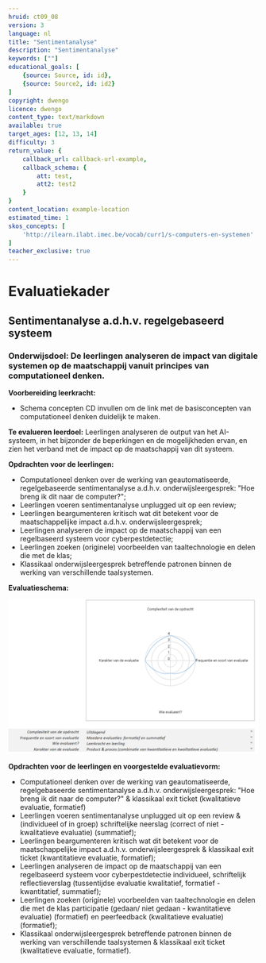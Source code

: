 ```yaml
---
hruid: ct09_08
version: 3
language: nl
title: "Sentimentanalyse"
description: "Sentimentanalyse"
keywords: [""]
educational_goals: [
    {source: Source, id: id}, 
    {source: Source2, id: id2}
]
copyright: dwengo
licence: dwengo
content_type: text/markdown
available: true
target_ages: [12, 13, 14]
difficulty: 3
return_value: {
    callback_url: callback-url-example,
    callback_schema: {
        att: test,
        att2: test2
    }
}
content_location: example-location
estimated_time: 1
skos_concepts: [
    'http://ilearn.ilabt.imec.be/vocab/curr1/s-computers-en-systemen'
]
teacher_exclusive: true
---
```


# Evaluatiekader

## Sentimentanalyse a.d.h.v. regelgebaseerd systeem 

### Onderwijsdoel: De leerlingen analyseren de impact van digitale systemen op de maatschappij vanuit principes van computationeel denken.

**Voorbereiding leerkracht:** 
- Schema concepten CD invullen om de link met de basisconcepten van computationeel denken duidelijk te maken.

**Te evalueren leerdoel:** Leerlingen analyseren de output van het AI-systeem, in het bijzonder de beperkingen en de mogelijkheden ervan, en zien het verband met de impact op de maatschappij van dit systeem. 

**Opdrachten voor de leerlingen:**<br>
- Computationeel denken over de werking van geautomatiseerde, regelgebaseerde sentimentanalyse a.d.h.v. onderwijsleergesprek: "Hoe breng ik dit naar de computer?"; 
- Leerlingen voeren sentimentanalyse unplugged uit op een review;
- Leerlingen beargumenteren kritisch wat dit betekent voor de maatschappelijke impact a.d.h.v. onderwijsleergesprek;
- Leerlingen analyseren de impact op de maatschappij van een regelbaseerd systeem voor cyberpestdetectie; 
- Leerlingen zoeken (originele) voorbeelden van taaltechnologie en delen die met de klas;
- Klassikaal onderwijsleergesprek betreffende patronen binnen de werking van verschillende taalsystemen.

**Evaluatieschema:**

![spindiagranm sentimentanalyse](embed/spinsentiment.png)


**Opdrachten voor de leerlingen en voorgestelde evaluatievorm:**<br>
- Computationeel denken over de werking van geautomatiseerde, regelgebaseerde sentimentanalyse a.d.h.v. onderwijsleergesprek: "Hoe breng ik dit naar de computer?" & klassikaal exit ticket (kwalitatieve evaluatie, formatief)
- Leerlingen voeren sentimentanalyse unplugged uit op een review & (individueel of in groep) schriftelijke neerslag (correct of niet - kwalitatieve evaluatie) (summatief);
- Leerlingen beargumenteren kritisch wat dit betekent voor de maatschappelijke impact a.d.h.v. onderwijsleergesprek & klassikaal exit ticket (kwantitatieve evaluatie, formatief);
- Leerlingen analyseren de impact op de maatschappij van een regelbaseerd systeem voor cyberpestdetectie individueel, schriftelijk reflectieverslag (tussentijdse evaluatie kwalitatief, formatief - kwantitatief, summatief); 
- Leerlingen zoeken (originele) voorbeelden van taaltechnologie en delen die met de klas participatie (gedaan/ niet gedaan - kwantitatieve evaluatie) (formatief) en peerfeedback (kwalitatieve evaluatie) (formatief);
- Klassikaal onderwijsleergesprek betreffende patronen binnen de werking van verschillende taalsystemen & klassikaal exit ticket (kwalitatieve evaluatie, formatief).
